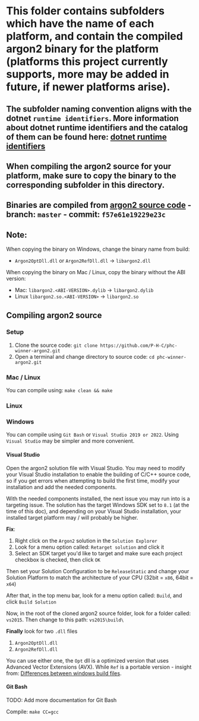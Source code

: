 # This folder contains subfolders which have the name of each platform, and contain the compiled argon2 binary for the platform (platforms this project currently supports, more may be added in future, if newer platforms arise).

## The subfolder naming convention aligns with the dotnet `runtime identifiers`. More information about dotnet runtime identifiers and the catalog of them can be found here: [dotnet runtime identifiers](https://docs.microsoft.com/en-us/dotnet/core/rid-catalog)

## When compiling the argon2 source for your platform, make sure to copy the binary to the corresponding subfolder in this directory.

## Binaries are compiled from [argon2 source code](https://github.com/P-H-C/phc-winner-argon2) - branch: `master` - commit: `f57e61e19229e23c`

## Note:
When copying the binary on Windows, change the binary name from build:
- `Argon2OptDll.dll` or `Argon2RefDll.dll` -> `libargon2.dll`

When copying the binary on Mac / Linux, copy the binary without the ABI version:

- Mac:  `libargon2.<ABI-VERSION>.dylib` -> `libargon2.dylib`
- Linux `libargon2.so.<ABI-VERSION>`    -> `libargon2.so`

## Compiling argon2 source

### Setup
1. Clone the source code: `git clone https://github.com/P-H-C/phc-winner-argon2.git`
2. Open a terminal and change directory to source code: `cd phc-winner-argon2.git`

### Mac / Linux
You can compile using: `make clean && make`

### Linux


### Windows
You can compile using `Git Bash` or `Visual Studio 2019 or 2022`. Using `Visual Studio` may be simpler and more convenient.

#### Visual Studio
Open the argon2 solution file with Visual Studio. You may need to modify your Visual Studio installation to enable the building of C/C++ source code, so if you get errors when attempting to build the first time, modify your installation and add the needed components.

With the needed components installed, the next issue you may run into is a targeting issue. The solution has the target Windows SDK set to `8.1` (at the time of this doc), and depending on your Visual Studio installation, your installed target platform may / will probably be higher.

**Fix**:

1. Right click on the `Argon2` solution in the `Solution Explorer`
2. Look for a menu option called: `Retarget solution` and click it
3. Select an SDK target you'd like to target and make sure each project checkbox is checked, then click `OK`

Then set your Solution Configuration to be `ReleaseStatic` and change your Solution Platform to match the architecture of your CPU (32bit = `x86`, 64bit = `x64`)

After that, in the top menu bar, look for a menu option called: `Build`, and click `Build Solution`

Now, in the root of the cloned argon2 source folder, look for a folder called: `vs2015`. Then change to this path: `vs2015\build\`

**Finally** look for two `.dll` files
1. `Argon2OptDll.dll`
2. `Argon2RefDll.dll`

You can use either one, the `Opt` dll is a optimized version that uses Advanced Vector Extensions (AVX). While `Ref` is a portable version - insight from: [Differences between windows build files](https://github.com/P-H-C/phc-winner-argon2/issues/258).

#### Git Bash
TODO: Add more documentation for Git Bash

Compile: `make CC=gcc`